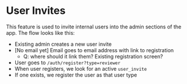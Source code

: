 # User Invites

This feature is used to invite internal users into the admin sections of the app. The flow looks like this:

- Existing admin creates a new user invite
- [No email yet] Email goes to email address with link to registration
  - Q: where should it link them? Existing registration screen?
- User goes to `/auth/register?type=reviewer`
- When user registers, we look for an active `user_invite`
- If one exists, we register the user as that user type
